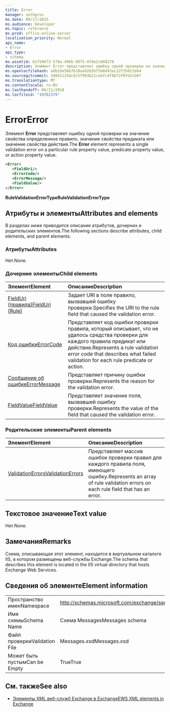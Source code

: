 ```yaml
---
title: Error
manager: sethgros
ms.date: 09/17/2015
ms.audience: Developer
ms.topic: reference
ms.prod: office-online-server
localization_priority: Normal
api_name:
- Error
api_type:
- schema
ms.assetid: b1f54673-578a-496b-99f5-0fde2c669278
description: Элемент Error представляет ошибку одной проверки на значение свойства определенное правило, значение свойства предиката или значение свойства действия.
ms.openlocfilehash: adb2de56b7610aa92b5bf5b8d43ac22f35021b64
ms.sourcegitcommit: 34041125dc8c5f993b21cebfc4f8b72f0fd2cb6f
ms.translationtype: MT
ms.contentlocale: ru-RU
ms.lasthandoff: 06/11/2018
ms.locfileid: "19762379"
---
```

# <a name="error"></a><span data-ttu-id="42698-103">Error</span><span class="sxs-lookup"><span data-stu-id="42698-103">Error</span></span>

<span data-ttu-id="42698-104">Элемент **Error** представляет ошибку одной проверки на значение свойства определенное правило, значение свойства предиката или значение свойства действия.</span><span class="sxs-lookup"><span data-stu-id="42698-104">The **Error** element represents a single validation error on a particular rule property value, predicate property value, or action property value.</span></span> 
  
```XML
<Error>
   <FieldUri/>
   <ErrorCode/>
   <ErrorMessage/>
   <FieldValue/>
</Error>
```

 <span data-ttu-id="42698-105">**RuleValidationErrorType**</span><span class="sxs-lookup"><span data-stu-id="42698-105">**RuleValidationErrorType**</span></span>
## <a name="attributes-and-elements"></a><span data-ttu-id="42698-106">Атрибуты и элементы</span><span class="sxs-lookup"><span data-stu-id="42698-106">Attributes and elements</span></span>

<span data-ttu-id="42698-107">В разделах ниже приводится описание атрибутов, дочерних и родительских элементов.</span><span class="sxs-lookup"><span data-stu-id="42698-107">The following sections describe attributes, child elements, and parent elements.</span></span>
  
### <a name="attributes"></a><span data-ttu-id="42698-108">Атрибуты</span><span class="sxs-lookup"><span data-stu-id="42698-108">Attributes</span></span>

<span data-ttu-id="42698-109">Нет.</span><span class="sxs-lookup"><span data-stu-id="42698-109">None.</span></span>
  
### <a name="child-elements"></a><span data-ttu-id="42698-110">Дочерние элементы</span><span class="sxs-lookup"><span data-stu-id="42698-110">Child elements</span></span>

|<span data-ttu-id="42698-111">**Элемент**</span><span class="sxs-lookup"><span data-stu-id="42698-111">**Element**</span></span>|<span data-ttu-id="42698-112">**Описание**</span><span class="sxs-lookup"><span data-stu-id="42698-112">**Description**</span></span>|
|:-----|:-----|
|[<span data-ttu-id="42698-113">FieldUri (правила)</span><span class="sxs-lookup"><span data-stu-id="42698-113">FieldUri (Rule)</span></span>](fielduri-rule.md) <br/> |<span data-ttu-id="42698-114">Задает URI в поле правило, вызвавшей ошибку проверки.</span><span class="sxs-lookup"><span data-stu-id="42698-114">Specifies the URI to the rule field that caused the validation error.</span></span>  <br/> |
|[<span data-ttu-id="42698-115">Код ошибки</span><span class="sxs-lookup"><span data-stu-id="42698-115">ErrorCode</span></span>](errorcode.md) <br/> |<span data-ttu-id="42698-116">Представляет код ошибки проверки правила, который описывает, что не удалось средства проверки для каждого правила предикат или действие.</span><span class="sxs-lookup"><span data-stu-id="42698-116">Represents a rule validation error code that describes what failed validation for each rule predicate or action.</span></span>  <br/> |
|[<span data-ttu-id="42698-117">Сообщение об ошибке</span><span class="sxs-lookup"><span data-stu-id="42698-117">ErrorMessage</span></span>](errormessage.md) <br/> |<span data-ttu-id="42698-118">Представляет причину ошибки проверки.</span><span class="sxs-lookup"><span data-stu-id="42698-118">Represents the reason for the validation error.</span></span>  <br/> |
|[<span data-ttu-id="42698-119">FieldValue</span><span class="sxs-lookup"><span data-stu-id="42698-119">FieldValue</span></span>](fieldvalue.md) <br/> |<span data-ttu-id="42698-120">Представляет значение поля, вызвавшей ошибку проверки.</span><span class="sxs-lookup"><span data-stu-id="42698-120">Represents the value of the field that caused the validation error.</span></span>  <br/> |
   
### <a name="parent-elements"></a><span data-ttu-id="42698-121">Родительские элементы</span><span class="sxs-lookup"><span data-stu-id="42698-121">Parent elements</span></span>

|<span data-ttu-id="42698-122">**Элемент**</span><span class="sxs-lookup"><span data-stu-id="42698-122">**Element**</span></span>|<span data-ttu-id="42698-123">**Описание**</span><span class="sxs-lookup"><span data-stu-id="42698-123">**Description**</span></span>|
|:-----|:-----|
|[<span data-ttu-id="42698-124">ValidationErrors</span><span class="sxs-lookup"><span data-stu-id="42698-124">ValidationErrors</span></span>](validationerrors.md) <br/> |<span data-ttu-id="42698-125">Представляет массив ошибок проверки правил для каждого правила поля, имеющего ошибку.</span><span class="sxs-lookup"><span data-stu-id="42698-125">Represents an array of rule validation errors on each rule field that has an error.</span></span>  <br/> |
   
## <a name="text-value"></a><span data-ttu-id="42698-126">Текстовое значение</span><span class="sxs-lookup"><span data-stu-id="42698-126">Text value</span></span>

<span data-ttu-id="42698-127">Нет.</span><span class="sxs-lookup"><span data-stu-id="42698-127">None.</span></span>
  
## <a name="remarks"></a><span data-ttu-id="42698-128">Замечания</span><span class="sxs-lookup"><span data-stu-id="42698-128">Remarks</span></span>

<span data-ttu-id="42698-129">Схема, описывающая этот элемент, находится в виртуальном каталоге IIS, в котором размещены веб-службы Exchange.</span><span class="sxs-lookup"><span data-stu-id="42698-129">The schema that describes this element is located in the IIS virtual directory that hosts Exchange Web Services.</span></span>
  
## <a name="element-information"></a><span data-ttu-id="42698-130">Сведения об элементе</span><span class="sxs-lookup"><span data-stu-id="42698-130">Element information</span></span>

|||
|:-----|:-----|
|<span data-ttu-id="42698-131">Пространство имен</span><span class="sxs-lookup"><span data-stu-id="42698-131">Namespace</span></span>  <br/> |http://schemas.microsoft.com/exchange/services/2006/messages  <br/> |
|<span data-ttu-id="42698-132">Имя схемы</span><span class="sxs-lookup"><span data-stu-id="42698-132">Schema Name</span></span>  <br/> |<span data-ttu-id="42698-133">Схема Messages</span><span class="sxs-lookup"><span data-stu-id="42698-133">Messages schema</span></span>  <br/> |
|<span data-ttu-id="42698-134">Файл проверки</span><span class="sxs-lookup"><span data-stu-id="42698-134">Validation File</span></span>  <br/> |<span data-ttu-id="42698-135">Messages.xsd</span><span class="sxs-lookup"><span data-stu-id="42698-135">Messages.xsd</span></span>  <br/> |
|<span data-ttu-id="42698-136">Может быть пустым</span><span class="sxs-lookup"><span data-stu-id="42698-136">Can be Empty</span></span>  <br/> |<span data-ttu-id="42698-137">True</span><span class="sxs-lookup"><span data-stu-id="42698-137">True</span></span>  <br/> |
   
## <a name="see-also"></a><span data-ttu-id="42698-138">См. также</span><span class="sxs-lookup"><span data-stu-id="42698-138">See also</span></span>



- [<span data-ttu-id="42698-139">Элементы XML веб-служб Exchange в Exchange</span><span class="sxs-lookup"><span data-stu-id="42698-139">EWS XML elements in Exchange</span></span>](ews-xml-elements-in-exchange.md)

